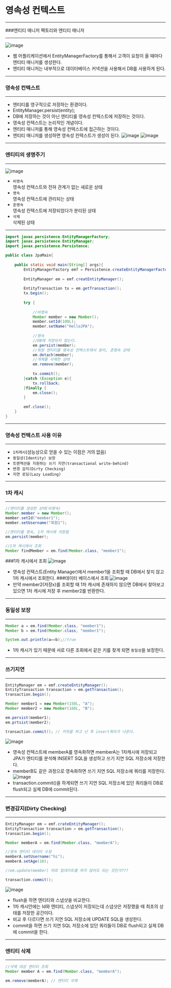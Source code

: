 # 영속성 컨텍스트

*** 
###엔티티 매니저 팩토리와 엔티티 매니저
***
![image](https://user-images.githubusercontent.com/94179449/216622572-9ed93e31-df68-47be-930a-182b351465cb.png)

* 웹 어플리케이션에서 EntityManagerFactory를 통해서 고객이 요청이 올 때마다 엔티티 매니저를 생성한다.
* 엔티티 매니저는 내부적으로 데이터베이스 커넥션을 사용해서 DB를 사용하게 된다.
*** 
### 영속성 컨텍스트
***
* 엔티티를 영구적으로 저장하는 환경이다.
* EntityManager.persist(entity);
* DB에 저장하는 것이 아닌 엔티티를 영속성 컨텍스트에 저장하는 것이다.
* 영속성 컨텍스트는 논리적인 개념이다.
* 엔티티 매니저를 통해 영속성 컨텍스트에 접근하는 것이다.
* 엔티티 매니저를 생성하면 영속성 컨텍스트가 생성이 된다.
![image](https://user-images.githubusercontent.com/94179449/216622885-710b8117-760d-4eef-a7d8-0403f6cb89a0.png)
  ![image](https://user-images.githubusercontent.com/94179449/216623000-9356bbfb-e36f-445d-bad1-985006e48dc8.png)


***

### 엔티티의 생명주기
***
![image](https://user-images.githubusercontent.com/94179449/216623154-d5f8daa5-30e4-4979-b050-2b7eb89f1623.png)
* `비영속`  
영속성 컨텍스트와 전혀 관계가 없는 새로운 상태
* `영속`   
영속성 컨텍스트에 관리되는 상태
* `준영속`  
영속성 컨텍스트에 저장되었다가 분리된 상태
* `삭제`  
삭제된 상태
*** 

```java
import javax.persistence.EntityManagerFactory;
import javax.persistence.EntityManager;
import javax.persistence.Persistence;

public class JpaMain{
    
    public static void main(String[] args){
        EntityManagerFactory emf = Persistence.createEntityManagerFactory("hello");
        
        EntityManager em = emf.creatEntityManager();
        
        EntityTransaction tx = em.getTransaction();
        tx.begin();
        
        try { 
            
            //비영속
            Member member = new Member();
            member.setId(100L);
            member.setName("HelloJPA");
            
            //영속
            //DB에 저장되지 않는다.
            em.persist(member);
            //회원 엔티티를 영속성 컨텍스트에서 분리, 준영속 상태
            em.detach(member);
            //객체를 삭제한 상태
            em.remove(member);
            
            tx.commit();
        }catch (Exception e){
            tx.rollback;
        }finally {
            em.close();
        }
        
        emf.close();
    }
}
```
***
### 영속성 컨텍스트 사용 이유
***
* `1차캐시`(성능상으로 얻을 수 있는 이점은 거의 없음)
* `동일성(Identity) 보장`
* `트랜잭션을 지원하는 쓰기 지연(transactional write-behind)`
* `변경 감지(Dirty Checking)`
* `지연 로딩(Lazy Loading)`
***
### 1차 캐시
***
```java
//엔티티를 생성한 상태(비영속)
Member.member = new Member();
member.setId("member1");
member.setUsername("회원1");

//엔티티를 영속, 1차 캐시에 저장됨
em.persist(member);

//1차 캐시에서 조회
Member findMember = em.find(Member.class, "member1");
```
###1차 캐시에서 조회
![image](https://user-images.githubusercontent.com/94179449/216623840-df3311ff-48c3-48b7-9c33-3dfebb417029.png)
* 영속성 컨텍스트(Entity Manager)에서 member1을 조회할 때 DB에서 찾지 않고 1차 캐시에서 조회한다.
###데이터 베이스에서 조회
![image](https://user-images.githubusercontent.com/94179449/216624289-53a89ed7-32c3-4815-ac33-dc844f894254.png)
* 만약 member2(저장x)를 조회할 때 1차 캐시에 존재하지 않으면 DB에서 찾아보고 있으면 1차 캐시에 저장 후 member2를 반환한다.
***
### 동일성 보장
***
```java
Member a = em.find(Member.class, "member1");
Member b = em.find(Member.class, "member1");

System.out.println(a==b);//true
```
* 1차 캐시가 있기 때문에 서로 다른 조회에서 같은 키를 찾게 되면 `동일성`을 보장한다.
***
### 쓰기지연
***
```java
EntityManager em = emf.createEntityManager();
EntityTransaction transaction = em.getTransaction();
transaction.begin();

Member member1 = new Member(150L, "A");
Member member2 = new Member(160L, "B");

em.persist(member1);
em.prtsist(member2);

transaction.commit(); // 커밋을 하고 난 후 insert쿼리가 나온다.

```
![image](https://user-images.githubusercontent.com/94179449/216624927-be1ac274-1eb1-491f-b50a-59da038d9f67.png)
* 영속성 컨텍스트에 memberA를 영속화하면 memberA는 1차캐시에 저장되고 JPA가 엔티티를 분석해 INSERT SQL을 생성하고 쓰기 지연 SQL 저장소에 저장한다.
* memberB도 같은 과정으로 영속화하면 쓰기 지연 SQL 저장소에 쿼리를 저장한다.
  ![image](https://user-images.githubusercontent.com/94179449/216625070-88512843-c739-4c79-ab18-49e94461d00d.png)
* transaction.commit()을 하게되면 쓰기 지연 SQL 저장소에 있던 쿼리들이 DB로 flush되고 실제 DB에 commit된다.

***
### 변경감지(Dirty Checking)
***
```java
EntityManager em = emf.crateEntityManager();
EntityTransaction transaction = em.getTransaction();
transaction.begin();

Member memberA = em.find(Member.class, "memberA");

//영속 엔티티 데이터 수정
memberA.setUsername("hi");
memberA.setAge(10);

//em.update(member) 따로 업데이트를 하지 않아도 되는 것인가???

transaction.commit();
```
![image](https://user-images.githubusercontent.com/94179449/216625193-dc55ea6a-886d-4531-8aea-fa96c9000efa.png)
* flush을 하면 엔티티와 스냅샷을 비교한다.
* 1차 캐시안에는 Id와 엔티티, 스냅샷이 저장되는데 스냅샷은 저장했을 때 최초의 상태를 저장한 공간이다.
* 비교 후 다르다면 쓰기 지연 SQL 저장소에 UPDATE SQL을 생성한다.
* commit을 하면 쓰기 지연 SQL 저장소에 있던 쿼리들이 DB로 flush되고 실제 DB에 commit을 한다.
***
### 엔티티 삭제
***
```java
//삭제 대상 엔티티 조회
Member member A = em.find(Member.class, "memberA");

em.remove(memberA); // 엔티티 삭제
```

